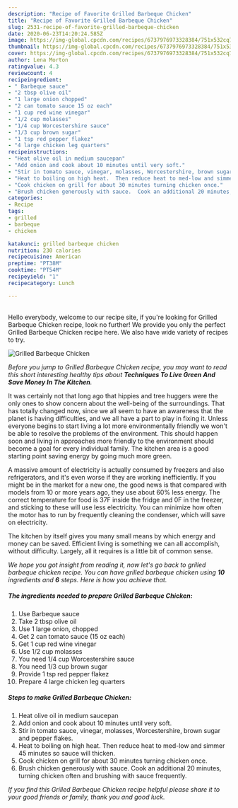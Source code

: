 ```yaml
---
description: "Recipe of Favorite Grilled Barbeque Chicken"
title: "Recipe of Favorite Grilled Barbeque Chicken"
slug: 2531-recipe-of-favorite-grilled-barbeque-chicken
date: 2020-06-23T14:20:24.585Z
image: https://img-global.cpcdn.com/recipes/6737976973328384/751x532cq70/grilled-barbeque-chicken-recipe-main-photo.jpg
thumbnail: https://img-global.cpcdn.com/recipes/6737976973328384/751x532cq70/grilled-barbeque-chicken-recipe-main-photo.jpg
cover: https://img-global.cpcdn.com/recipes/6737976973328384/751x532cq70/grilled-barbeque-chicken-recipe-main-photo.jpg
author: Lena Morton
ratingvalue: 4.3
reviewcount: 4
recipeingredient:
- " Barbeque sauce"
- "2 tbsp olive oil"
- "1 large onion chopped"
- "2 can tomato sauce 15 oz each"
- "1 cup red wine vinegar"
- "1/2 cup molasses"
- "1/4 cup Worcestershire sauce"
- "1/3 cup brown sugar"
- "1 tsp red pepper flakez"
- "4 large chicken leg quarters"
recipeinstructions:
- "Heat olive oil in medium saucepan"
- "Add onion and cook about 10 minutes until very soft."
- "Stir in tomato sauce, vinegar, molasses, Worcestershire, brown sugar and pepper flakes."
- "Heat to boiling on high heat.  Then reduce heat to med-low and simmer 45 minutes so sauce will thicken."
- "Cook chicken on grill for about 30 minutes turning chicken once."
- "Brush chicken generously with sauce.  Cook an additional 20 minutes, turning chicken often and brushing with sauce frequently."
categories:
- Recipe
tags:
- grilled
- barbeque
- chicken

katakunci: grilled barbeque chicken 
nutrition: 230 calories
recipecuisine: American
preptime: "PT38M"
cooktime: "PT54M"
recipeyield: "1"
recipecategory: Lunch

---
```

<br>
Hello everybody, welcome to our recipe site, if you're looking for Grilled Barbeque Chicken recipe, look no further! We provide you only the perfect Grilled Barbeque Chicken recipe here. We also have wide variety of recipes to try.
<br>


![Grilled Barbeque Chicken](https://img-global.cpcdn.com/recipes/6737976973328384/751x532cq70/grilled-barbeque-chicken-recipe-main-photo.jpg)

<i>Before you jump to Grilled Barbeque Chicken recipe, you may want to read this short interesting healthy tips about 
<strong>Techniques To Live Green And Save Money In The Kitchen</strong>.</i>
</br>

It was certainly not that long ago that hippies and tree huggers were the only ones to show concern about the well-being of the surroundings. That has totally changed now, since we all seem to have an awareness that the planet is having difficulties, and we all have a part to play in fixing it. Unless everyone begins to start living a lot more environmentally friendly we won't be able to resolve the problems of the environment. This should happen soon and living in approaches more friendly to the environment should become a goal for every individual family. The kitchen area is a good starting point saving energy by going much more green.

A massive amount of electricity is actually consumed by freezers and also refrigerators, and it's even worse if they are working inefficiently. If you might be in the market for a new one, the good news is that compared with models from 10 or more years ago, they use about 60% less energy. The correct temperature for food is 37F inside the fridge and 0F in the freezer, and sticking to these will use less electricity. You can minimize how often the motor has to run by frequently cleaning the condenser, which will save on electricity.

The kitchen by itself gives you many small means by which energy and money can be saved. Efficient living is something we can all accomplish, without difficulty. Largely, all it requires is a little bit of common sense.


<i>We hope you got insight from reading it, now let's go back to grilled barbeque chicken recipe. You can have grilled barbeque chicken using <strong>10</strong> ingredients and <strong>6</strong> steps. Here is how you achieve that.
</i>

##### The ingredients needed to prepare Grilled Barbeque Chicken:

1. Use  Barbeque sauce
1. Take 2 tbsp olive oil
1. Use 1 large onion, chopped
1. Get 2 can tomato sauce (15 oz each)
1. Get 1 cup red wine vinegar
1. Use 1/2 cup molasses
1. You need 1/4 cup Worcestershire sauce
1. You need 1/3 cup brown sugar
1. Provide 1 tsp red pepper flakez
1. Prepare 4 large chicken leg quarters


##### Steps to make Grilled Barbeque Chicken:

1. Heat olive oil in medium saucepan
1. Add onion and cook about 10 minutes until very soft.
1. Stir in tomato sauce, vinegar, molasses, Worcestershire, brown sugar and pepper flakes.
1. Heat to boiling on high heat.  Then reduce heat to med-low and simmer 45 minutes so sauce will thicken.
1. Cook chicken on grill for about 30 minutes turning chicken once.
1. Brush chicken generously with sauce.  Cook an additional 20 minutes, turning chicken often and brushing with sauce frequently.


<i>If you find this Grilled Barbeque Chicken recipe helpful please share it to your good friends or family, thank you and good luck.</i>
